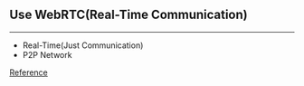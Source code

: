 ## Use WebRTC(Real-Time Communication)
___
* Real-Time(Just Communication)
* P2P Network

[Reference](https://appr.tc/)